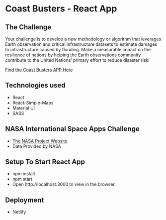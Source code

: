 # Coast Busters  -  React App

## The Challenge
Your challenge is to develop a new methodology or algorithm that leverages Earth observation and critical infrastructure datasets to estimate damages to infrastructure caused by flooding. Make a measurable impact on the resilience of nations by helping the Earth observations community contribute to the United Nations’ primary effort to reduce disaster risk!

 [Find the Coast Busters APP Here](https://coastbusters.netlify.app)


## Technologies used
- React
- React-Simple-Maps
- Material UI 
- SASS


## NASA International Space Apps Challenge
- [The NASA Project Website](https://2020.spaceappschallenge.org/challenges/confront/flood-ideas/teams/coastbusters/project)
- Data Provided by NASA


## Setup To Start React App
- npm install
- npm start
- Open http://localhost:3000 to view in the browser.


## Deployment
- Netlify 


